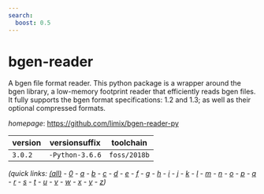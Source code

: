 ```yaml
---
search:
  boost: 0.5
---
```

# bgen-reader

A bgen file format reader. This python package is a wrapper around the bgen library, a low-memory footprint reader that efficiently reads bgen files. It fully supports the bgen format specifications: 1.2 and 1.3; as well as their optional compressed formats.

*homepage*: <https://github.com/limix/bgen-reader-py>

version | versionsuffix | toolchain
--------|---------------|----------
``3.0.2`` | ``-Python-3.6.6`` | ``foss/2018b``


*(quick links: [(all)](../index.md) - [0](../0/index.md) - [a](../a/index.md) - [b](../b/index.md) - [c](../c/index.md) - [d](../d/index.md) - [e](../e/index.md) - [f](../f/index.md) - [g](../g/index.md) - [h](../h/index.md) - [i](../i/index.md) - [j](../j/index.md) - [k](../k/index.md) - [l](../l/index.md) - [m](../m/index.md) - [n](../n/index.md) - [o](../o/index.md) - [p](../p/index.md) - [q](../q/index.md) - [r](../r/index.md) - [s](../s/index.md) - [t](../t/index.md) - [u](../u/index.md) - [v](../v/index.md) - [w](../w/index.md) - [x](../x/index.md) - [y](../y/index.md) - [z](../z/index.md))*

